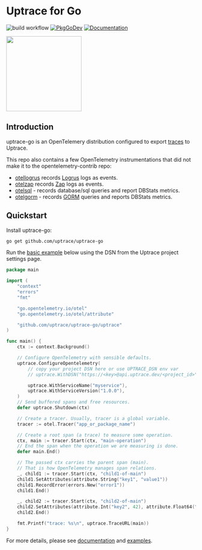 # Uptrace for Go

![build workflow](https://github.com/uptrace/uptrace-go/actions/workflows/build.yml/badge.svg)
[![PkgGoDev](https://pkg.go.dev/badge/github.com/uptrace-go/uptrace-go)](https://pkg.go.dev/github.com/uptrace/uptrace-go/uptrace)
[![Documentation](https://img.shields.io/badge/uptrace-documentation-informational)](https://docs.uptrace.dev/go/)

<a href="https://docs.uptrace.dev/guide/go.html">
  <img src="https://docs.uptrace.dev/devicon/go-original.svg" height="200px" />
</a>

## Introduction

uptrace-go is an OpenTelemery distribution configured to export
[traces](https://docs.uptrace.dev/tracing/#spans) to Uptrace.

This repo also contains a few OpenTelemetry instrumentations that did not make it to the
opentelemetry-contrib repo:

- [otellogrus](/extra/otellogrus/) records [Logrus](https://github.com/sirupsen/logrus) logs as
  events.
- [otelzap](/extra/otelzap/) records [Zap](https://github.com/uber-go/zap) logs as events.
- [otelsql](/extra/otelsql/) - records database/sql queries and report DBStats metrics.
- [otelgorm](/extra/otelgorm/) - records [GORM](https://gorm.io/) queries and reports DBStats
  metrics.

## Quickstart

Install uptrace-go:

```bash
go get github.com/uptrace/uptrace-go
```

Run the [basic example](example/basic) below using the DSN from the Uptrace project settings page.

```go
package main

import (
	"context"
	"errors"
	"fmt"

	"go.opentelemetry.io/otel"
	"go.opentelemetry.io/otel/attribute"

	"github.com/uptrace/uptrace-go/uptrace"
)

func main() {
	ctx := context.Background()

	// Configure OpenTelemetry with sensible defaults.
	uptrace.ConfigureOpentelemetry(
		// copy your project DSN here or use UPTRACE_DSN env var
		// uptrace.WithDSN("https://<key>@api.uptrace.dev/<project_id>"),

		uptrace.WithServiceName("myservice"),
		uptrace.WithServiceVersion("1.0.0"),
	)
	// Send buffered spans and free resources.
	defer uptrace.Shutdown(ctx)

	// Create a tracer. Usually, tracer is a global variable.
	tracer := otel.Tracer("app_or_package_name")

	// Create a root span (a trace) to measure some operation.
	ctx, main := tracer.Start(ctx, "main-operation")
	// End the span when the operation we are measuring is done.
	defer main.End()

	// The passed ctx carries the parent span (main).
	// That is how OpenTelemetry manages span relations.
	_, child1 := tracer.Start(ctx, "child1-of-main")
	child1.SetAttributes(attribute.String("key1", "value1"))
	child1.RecordError(errors.New("error1"))
	child1.End()

	_, child2 := tracer.Start(ctx, "child2-of-main")
	child2.SetAttributes(attribute.Int("key2", 42), attribute.Float64("key3", 123.456))
	child2.End()

	fmt.Printf("trace: %s\n", uptrace.TraceURL(main))
}
```

For more details, please see [documentation](https://docs.uptrace.dev/go/) and [examples](example).
